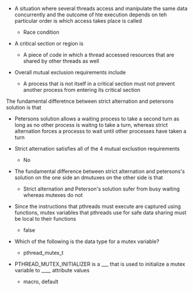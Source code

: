  - A situation where several threads access and manipulate the same data concurrently and the outcome of hte execution depends on teh particular order is which access takes place is called 
	 - Race condition 

 - A critical section or region is 
	 - A piece of code in which a thread accessed resources that are shared by other threads as well 

 - Overall mutual exclusion requirements include 
	 - A process that is not itself in a critical section must not prevent another process from entering its critical section 

The fundamental differetnce between strict alternation and petersons solution is that
 - Petersons solution allows a waiting process to take a second turn as long as no other process is waitng to take a turn, whereas strict alternation forces a processs to wait until other processes have taken a turn 

 - Strict alternation satisfies all of the 4 mutual exclustion requirements 
	 - No

 - The fundamental difference between strict alternation and petersons's solution on the one side an dmutuxes on the other side is that 
	 - Strict alternation and Peterson's solution sufer from busy waiting whereas mutexes do not 

 - Since the instructions that pthreads must execute are captured using functions, mutex variables that pthreads use for safe data sharing must be local to their functions
	 - false

 - Which of the following is the data type for a mutex variable? 
	 -  pthread_mutex_t

 - PTHREAD_MUTEX_INITIALIZER is a ___ that is used to initialize a mutex variable to ____ attribute values 
	 - macro, default 


